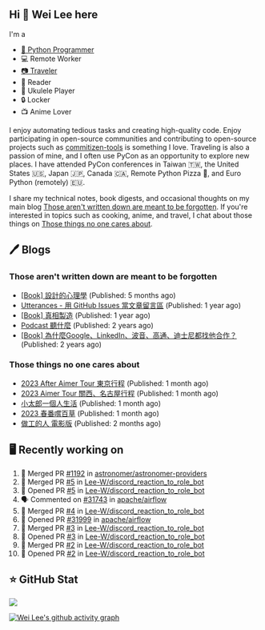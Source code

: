 ## Hi 👋 Wei Lee here

I'm a

* [🐍 Python Programmer](https://pycon-note.wei-lee.me/)
* 💻 Remote Worker
* [📷 Traveler](https://travlog.wei-lee.me/)
* 📖 Reader
* 🎵 Ukulele Player
* 🔒 Locker
* 📺 Anime Lover

I enjoy automating tedious tasks and creating high-quality code. Enjoy participating in open-source communities and contributing to open-source projects such as [commitizen-tools](https://github.com/commitizen-tools) is something I love. Traveling is also a passion of mine, and I often use PyCon as an opportunity to explore new places. I have attended PyCon conferences in Taiwan 🇹🇼, the United States 🇺🇸, Japan 🇯🇵, Canada 🇨🇦, Remote Python Pizza 🍕, and Euro Python (remotely) 🇪🇺.

I share my technical notes, book digests, and occasional thoughts on my main blog [Those aren't written down are meant to be forgotten](https://blog.wei-lee.me/). If you're interested in topics such as cooking, anime, and travel, I chat about those things on [Those things no one cares about](https://travlog.wei-lee.me/).

## 🖊️ Blogs

### Those aren't written down are meant to be forgotten

* [[Book] 設計的心理學](https://blog.wei-lee.me/posts/book/2023/01/the-design-of-everyday-things) (Published: 5 months ago)
* [Utterances - 用 GitHub Issues 當文章留言區](https://blog.wei-lee.me/posts/tech/2022/02/use-github-issues-as-comment-system) (Published: 1 year ago)
* [[Book] 真相製造](https://blog.wei-lee.me/posts/book/2022/02/reality-is-business) (Published: 1 year ago)
* [Podcast 聽什麼](https://blog.wei-lee.me/posts/gossiping/2021/12/podcast-i-listen-to) (Published: 2 years ago)
* [[Book] 為什麼Google、LinkedIn、波音、高通、迪士尼都找他合作？](https://blog.wei-lee.me/posts/book/2021/12/pitch-anyting) (Published: 2 years ago)

### Those things no one cares about

* [2023 After Aimer Tour 東京行程](https://travlog.wei-lee.me/posts/travel/2023/05/2023-after-aimer-tour-tokyo-itinerary) (Published: 1 month ago)
* [2023 Aimer Tour 關西、名古屋行程](https://travlog.wei-lee.me/posts/travel/2023/05/2023-aimer-tour-kansai-nagoya-itinerary) (Published: 1 month ago)
* [小太郎一個人生活](https://travlog.wei-lee.me/posts/review/2023/05/kotaro-lives-alone) (Published: 1 month ago)
* [2023 春番嚐百草](https://travlog.wei-lee.me/posts/review/2023/04/what-i-will-watch-in-2023-sprint) (Published: 1 month ago)
* [做工的人 電影版](https://travlog.wei-lee.me/posts/review/2023/04/workers-the-movie) (Published: 2 months ago)

## 🖥️ Recently working on

1. 🎉 Merged PR [#1192](https://github.com/astronomer/astronomer-providers/pull/1192) in [astronomer/astronomer-providers](https://github.com/astronomer/astronomer-providers)
2. 🎉 Merged PR [#5](https://github.com/Lee-W/discord_reaction_to_role_bot/pull/5) in [Lee-W/discord_reaction_to_role_bot](https://github.com/Lee-W/discord_reaction_to_role_bot)
3. 💪 Opened PR [#5](https://github.com/Lee-W/discord_reaction_to_role_bot/pull/5) in [Lee-W/discord_reaction_to_role_bot](https://github.com/Lee-W/discord_reaction_to_role_bot)
4. 🗣 Commented on [#31743](https://github.com/apache/airflow/issues/31743) in [apache/airflow](https://github.com/apache/airflow)
5. 🎉 Merged PR [#4](https://github.com/Lee-W/discord_reaction_to_role_bot/pull/4) in [Lee-W/discord_reaction_to_role_bot](https://github.com/Lee-W/discord_reaction_to_role_bot)
6. 💪 Opened PR [#31999](https://github.com/apache/airflow/pull/31999) in [apache/airflow](https://github.com/apache/airflow)
7. 🎉 Merged PR [#3](https://github.com/Lee-W/discord_reaction_to_role_bot/pull/3) in [Lee-W/discord_reaction_to_role_bot](https://github.com/Lee-W/discord_reaction_to_role_bot)
8. 💪 Opened PR [#3](https://github.com/Lee-W/discord_reaction_to_role_bot/pull/3) in [Lee-W/discord_reaction_to_role_bot](https://github.com/Lee-W/discord_reaction_to_role_bot)
9. 🎉 Merged PR [#2](https://github.com/Lee-W/discord_reaction_to_role_bot/pull/2) in [Lee-W/discord_reaction_to_role_bot](https://github.com/Lee-W/discord_reaction_to_role_bot)
10. 💪 Opened PR [#2](https://github.com/Lee-W/discord_reaction_to_role_bot/pull/2) in [Lee-W/discord_reaction_to_role_bot](https://github.com/Lee-W/discord_reaction_to_role_bot)


## ⭐ GitHub Stat
[![](https://github-readme-stats.vercel.app/api?username=Lee-W&show_icons=true&hide_title=true&cache_seconds=86400)](https://github.com/anuraghazra/github-readme-stats)

[![Wei Lee's github activity graph](https://github-readme-activity-graph.vercel.app/graph?username=Lee-W&theme=dracula)](https://github.com/ashutosh00710/github-readme-activity-graph)

